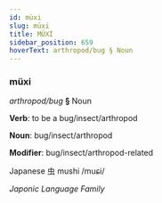```yaml
---
id: müxi
slug: müxi
title: MÜXİ
sidebar_position: 659
hoverText: arthropod/bug § Noun
---
```


### müxi

*arthropod/bug* **§** Noun

**Verb**: to be a bug/insect/arthropod

**Noun**: bug/insect/arthropod

**Modifier**: bug/insect/arthropod-related

Japanese 虫 mushi /muɕi/

*Japonic Language Family*